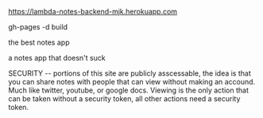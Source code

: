 https://lambda-notes-backend-mjk.herokuapp.com

gh-pages -d build

the best notes app 

a notes app that doesn't suck

SECURITY
 -- portions of this site are publicly asscessable, the idea is that you can share notes with people that can view without making an accound. Much like twitter, youtube, or google docs. Viewing is the only action that can be taken without a security token, all other actions need a security token. 